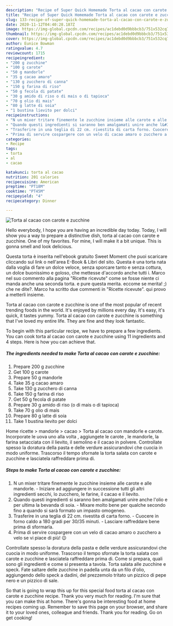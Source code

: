 ```yaml
---
description: "Recipe of Super Quick Homemade Torta al cacao con carote e zucchine"
title: "Recipe of Super Quick Homemade Torta al cacao con carote e zucchine"
slug: 133-recipe-of-super-quick-homemade-torta-al-cacao-con-carote-e-zucchine
date: 2020-11-12T04:40:28.187Z
image: https://img-global.cpcdn.com/recipes/ac1debd0d9bbbcb3/751x532cq70/torta-al-cacao-con-carote-e-zucchine-recipe-main-photo.jpg
thumbnail: https://img-global.cpcdn.com/recipes/ac1debd0d9bbbcb3/751x532cq70/torta-al-cacao-con-carote-e-zucchine-recipe-main-photo.jpg
cover: https://img-global.cpcdn.com/recipes/ac1debd0d9bbbcb3/751x532cq70/torta-al-cacao-con-carote-e-zucchine-recipe-main-photo.jpg
author: Eunice Bowman
ratingvalue: 4.7
reviewcount: 1715
recipeingredient:
- "200 g zucchine"
- "100 g carote"
- "50 g mandorle"
- "35 g cacao amaro"
- "130 g zucchero di canna"
- "150 g farina di riso"
- "50 g fecola di patate"
- "30 g amido di riso o di mais o di tapioca"
- "70 g olio di mais"
- "80 g latte di soia"
- "1 bustina lievito per dolci"
recipeinstructions:
- "N un mixer tritare finemente le zucchine insieme alle carote e alle mandorle. Iniziare ad aggiungere in successione tutti gli altri ingredienti secchi, lo zucchero, le farine, il cacao e il lievito."
- "Quando questi ingredienti si saranno ben amalgamati unire anche l&#39;olio e per ultima la bevanda di soia. Mixare molto bene per qualche secondo fino a quando si sarà formato un impasto omogeneo."
- "Trasferire in una teglia di 22 cm. rivestita di carta forno. Cuocere in forno caldo a 180 gradi per 30/35 minuti. Lasciare raffreddare bene prima di sformarla."
- "Prima di servire cospargere con un velo di cacao amaro o zucchero a velo se vi piace di più! 😉"
categories:
- Recipe
tags:
- torta
- al
- cacao

katakunci: torta al cacao 
nutrition: 201 calories
recipecuisine: American
preptime: "PT18M"
cooktime: "PT45M"
recipeyield: "4"
recipecategory: Dinner

---
```



![Torta al cacao con carote e zucchine](https://img-global.cpcdn.com/recipes/ac1debd0d9bbbcb3/751x532cq70/torta-al-cacao-con-carote-e-zucchine-recipe-main-photo.jpg)

Hello everybody, I hope you are having an incredible day today. Today, I will show you a way to prepare a distinctive dish, torta al cacao con carote e zucchine. One of my favorites. For mine, I will make it a bit unique. This is gonna smell and look delicious.

Questa torta è inserita nell&#39;ebook gratuito Sweet Moment che puoi scaricare cliccando sul link o nell&#39;area E-Book &amp; Libri del sito. Questa è una torta nata dalla voglia di fare un dolce veloce, senza sporcare tanto e senza cottura, un dolce buonissimo e goloso, che mettesse d&#39;accordo anche tutti i. Marco nel suo commento alla pagina &#34;Ricette ricevute&#34; come se fosse niente ci manda anche una seconda torta. e pure questa merita. eccome se merita! ;) che ne dite?. Marco ha scritto due commenti in &#34;Ricette ricevute&#34;. qui provo a metterli insieme.

Torta al cacao con carote e zucchine is one of the most popular of recent trending foods in the world. It's enjoyed by millions every day. It's easy, it's quick, it tastes yummy. Torta al cacao con carote e zucchine is something that I've loved my entire life. They are fine and they look fantastic.


To begin with this particular recipe, we have to prepare a few ingredients. You can cook torta al cacao con carote e zucchine using 11 ingredients and 4 steps. Here is how you can achieve that.

<!--inarticleads1-->

##### The ingredients needed to make Torta al cacao con carote e zucchine:

1. Prepare 200 g zucchine
1. Get 100 g carote
1. Prepare 50 g mandorle
1. Take 35 g cacao amaro
1. Take 130 g zucchero di canna
1. Take 150 g farina di riso
1. Get 50 g fecola di patate
1. Prepare 30 g amido di riso (o di mais o di tapioca)
1. Take 70 g olio di mais
1. Prepare 80 g latte di soia
1. Take 1 bustina lievito per dolci


Home ricette &gt; mandorle &gt; cacao &gt; Torta al cacao con mandorle e carote. Incorporate le uova uno alla volta , aggiungete le carote , le mandorle, la farina setacciata con il lievito, il semolino e il cacao in polvere. Controllate spesso la doratura della pasta e delle verdure assicurandovi che cuocia in modo uniforme. Trascorso il tempo sfornate la torta salata con carote e zucchine e lasciatela raffreddare prima di. 

<!--inarticleads2-->

##### Steps to make Torta al cacao con carote e zucchine:

1. N un mixer tritare finemente le zucchine insieme alle carote e alle mandorle. - Iniziare ad aggiungere in successione tutti gli altri ingredienti secchi, lo zucchero, le farine, il cacao e il lievito.
1. Quando questi ingredienti si saranno ben amalgamati unire anche l&#39;olio e per ultima la bevanda di soia. - Mixare molto bene per qualche secondo fino a quando si sarà formato un impasto omogeneo.
1. Trasferire in una teglia di 22 cm. rivestita di carta forno. - Cuocere in forno caldo a 180 gradi per 30/35 minuti. - Lasciare raffreddare bene prima di sformarla.
1. Prima di servire cospargere con un velo di cacao amaro o zucchero a velo se vi piace di più! 😉


Controllate spesso la doratura della pasta e delle verdure assicurandovi che cuocia in modo uniforme. Trascorso il tempo sfornate la torta salata con carote e zucchine e lasciatela raffreddare prima di. Come si prepara, quali sono gli ingredienti e come si presenta a tavola. Torta salata alle zucchine e speck. Fate saltare delle zucchine in padella unta da un filo d&#39;olio, aggiungendo dello speck a dadini, del prezzemolo tritato un pizzico di pepe nero e un pizzico di sale. 

So that is going to wrap this up for this special food torta al cacao con carote e zucchine recipe. Thank you very much for reading. I'm sure that you can make this at home. There's gonna be interesting food at home recipes coming up. Remember to save this page on your browser, and share it to your loved ones, colleague and friends. Thank you for reading. Go on get cooking!
